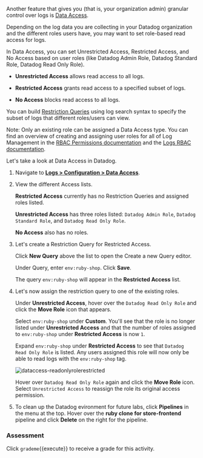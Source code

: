 Another feature that gives you (that is, your organization admin) granular control over logs is <a href="https://docs.datadoghq.com/account_management/rbac/permissions/?tab=ui#log-management" target="_blank">Data Access</a>.

Depending on the log data you are collecting in your Datadog organization and the different roles users have, you may want to set role-based read access for logs. 

In Data Access, you can set Unrestricted Access, Restricted Access, and No Access based on user roles (like Datadog Admin Role, Datadog Standard Role, Datadog Read Only Role). 

- **Unrestricted Access** allows read access to all logs.

- **Restricted Access** grants read access to a specified subset of logs.

- **No Access** blocks read access to all logs.

You can build <a href="https://docs.datadoghq.com/logs/guide/logs-rbac-permissions/?tab=ui#create-a-restriction-query" target="_blank">Restriction Queries</a> using log search syntax to specify the subset of logs that different roles/users can view.

Note: Only an existing role can be assigned a Data Access type. You can find an overview of creating and assigning user roles for all of Log Management in the <a href="https://docs.datadoghq.com/account_management/rbac/permissions/?tab=ui#log-management" target="_blank">RBAC Permissions documentation</a> and the <a href="https://docs.datadoghq.com/logs/guide/logs-rbac/?tab=ui#overview" target="_blank">Logs RBAC documentation</a>.

Let's take a look at Data Access in Datadog. 

1. Navigate to <a href="https://app.datadoghq.com/logs/pipelines/data-access" target="_datadog">**Logs > Configuration > Data Access**</a>. 

2. View the different Access lists.

    **Restricted Access** currently has no Restriction Queries and assigned roles listed.

    **Unrestricted Access** has three roles listed: `Datadog Admin Role`, `Datadog Standard Role`, and `Datadog Read Only Role`.

    **No Access** also has no roles.

3. Let's create a Restriction Query for Restricted Access.

    Click **New Query** above the list to open the Create a new Query editor.

    Under Query, enter `env:ruby-shop`. Click **Save**.

    The query `env:ruby-shop` will appear in the **Restricted Access** list. 

4. Let's now assign the restriction query to one of the existing roles. 
    
    Under **Unrestricted Access**, hover over the `Datadog Read Only Role` and click the **Move Role** icon that appears.

    Select `env:ruby-shop` under **Custom**. You'll see that the role is no longer listed under **Unrestricted Access** and that the number of roles assigned to `env:ruby-shop` under **Restricted Access** is now `1`.

    Expand `env:ruby-shop` under **Restricted Access** to see that `Datadog Read Only Role` is listed. Any users assigned this role will now only be able to read logs with the `env:ruby-shop` tag.

    ![dataccess-readonlyrolerestricted](managelogs/assets/dataccess-readonlyrolerestricted.png)

    Hover over `Datadog Read Only Role` again and click the **Move Role** icon. Select `Unrestricted Access` to reassign the role its original access permission.    

5. To clean up the Datadog evironment for future labs, click **Pipelines** in the menu at the top. Hover over the **ruby clone for store-frontend** pipeline and click **Delete** on the right for the pipeline.


### Assessment
Click `grademe`{{execute}} to receive a grade for this activity.